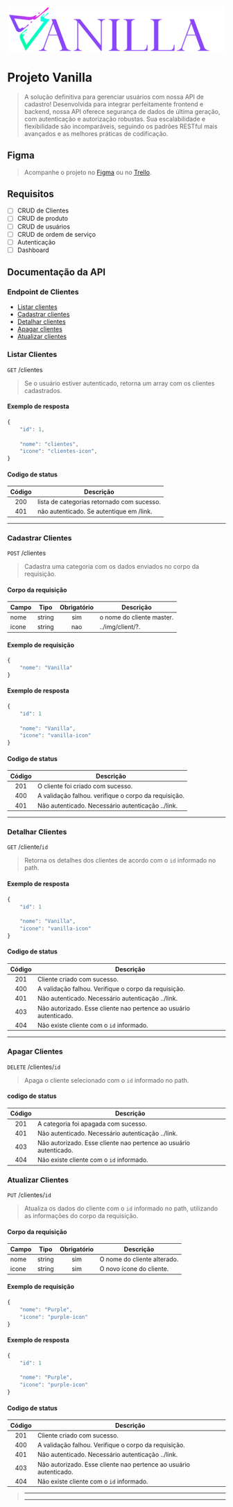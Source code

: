 ![](https://raw.githubusercontent.com/RenatoRussano/Projeto-Vanilla/main/VANILLA_WIDE_PURPLE.png)

# Projeto Vanilla

>A solução definitiva para gerenciar usuários com nossa API de cadastro! 
Desenvolvida para integrar perfeitamente frontend e backend, nossa API oferece segurança de dados de última geração, com autenticação e autorização robustas. 
Sua escalabilidade e flexibilidade são incomparáveis, seguindo os padrões RESTful mais avançados e as melhores práticas de codificação. 

## Figma
> Acompanhe o projeto no [Figma](https://www.figma.com/file/bttjiVEWWnXBX94D5sy1E7/Vanilla-551325?type=design&node-id=0%3A1&mode=design&t=nErIXMAJZodXbkGg-1) ou no [Trello](https://trello.com/invite/b/Z8ans0Wy/ATTI2e95d85a93f86da7afa9d4468b739b4827F539C9/vanilla).

## Requisitos

- [ ] CRUD de Clientes
- [ ] CRUD de produto
- [ ] CRUD de usuários
- [ ] CRUD de ordem de serviço
- [ ] Autenticação
- [ ] Dashboard

## Documentação da API

### Endpoint de Clientes

- [Listar clientes](#listar-clientes)
- [Cadastrar clientes](#cadastrar-clientes)
- [Detalhar clientes](#detalhar-clientes)
- [Apagar clientes](#apagar-clientes)
- [Atualizar clientes](#atualizar-clientes)


### Listar Clientes

`GET` /clientes

>Se o usuário estiver autenticado, retorna um array com os clientes cadastrados.

#### Exemplo de resposta

```js
{
	"id": 1,

	"nome": "clientes",
	"icone": "clientes-icon",
}
```

#### Codigo de status

|Código    | Descrição
|:---------:|----------
| 200          | lista de categorias retornado com sucesso.
| 401           | não autenticado. Se autentique em /link.

---

### Cadastrar Clientes

`POST` /clientes

>Cadastra uma categoria com os dados enviados no corpo da requisição. 

#### Corpo da requisição

| Campo | Tipo | Obrigatório | Descrição
|--------|-----|:------------:|-----------
| nome | string | sim | o nome do cliente master.
| icone | string | nao | ../img/client/?.

#### Exemplo de requisição

```js
{
	"nome": "Vanilla"
}
```

#### Exemplo de resposta

```js
{
	"id": 1

	"nome": "Vanilla",
	"icone": "vanilla-icon"
}
```
#### Codigo de status

|Código | Descrição
|:---------:|----------|
|201 | O cliente foi criado com sucesso.
|400| A validação falhou. verifique o corpo da requisição.
|401 | Não autenticado. Necessário autenticação ../link.


---

### Detalhar Clientes

`GET` /cliente/`id`

>Retorna os detalhes dos clientes de acordo com o `id` informado no path.

#### Exemplo de resposta

```js
{
	"id": 1

	"nome": "Vanilla",
	"icone": "vanilla-icon"
}
```
#### Codigo de status

|Código | Descrição
|:---------:|----------|
|201 | Cliente criado com sucesso.
|400| A validação falhou. Verifique o corpo da requisição.
|401 | Não autenticado. Necessário autenticação ../link.
|403 | Não autorizado. Esse cliente nao pertence ao usuário autenticado.
|404 | Não existe cliente com o `id` informado.

---

### Apagar Clientes

`DELETE` /clientes/`id`

>Apaga o cliente selecionado com o `id` informado no path.

#### codigo de status

|Código | Descrição
|:---------:|----------|
|201 | A categoria foi apagada com sucesso.
|401 | Não autenticado. Necessário autenticação ../link.
|403 | Não autorizado. Esse cliente nao pertence ao usuário autenticado.
|404 | Não existe cliente com o `id` informado.

### Atualizar Clientes

`PUT`  /clientes/`id`

>Atualiza os dados do cliente com o `id` informado no path, utilizando as informações do corpo da requisição.

#### Corpo da requisição

| Campo | Tipo | Obrigatório | Descrição
|--------|-----|:------------:|-----------
| nome | string | sim | O nome do cliente alterado.
| icone | string | sim | O novo ícone do cliente.

#### Exemplo de requisição

```js
{
	"nome": "Purple",
	"icone": "purple-icon"
}
```

#### Exemplo de resposta

```js
{
	"id": 1

	"nome": "Purple",
	"icone": "purple-icon"
}
```
#### Codigo de status

|Código | Descrição
|:---------:|----------|
|201 | Cliente criado com sucesso.
|400| A validação falhou. Verifique o corpo da requisição.
|401 | Não autenticado. Necessário autenticação ../link.
|403 | Não autorizado. Esse cliente nao pertence ao usuário autenticado.
|404 | Não existe cliente com o `id` informado.

>------
>------
